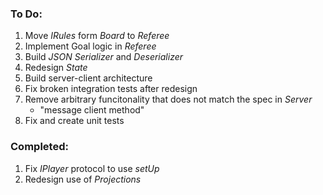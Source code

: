 ### To Do:

1. Move *IRules* form *Board* to *Referee*
2. Implement Goal logic in *Referee*
3. Build *JSON Serializer* and *Deserializer*
4. Redesign *State*
5. Build server-client architecture 
6. Fix broken integration tests after redesign
7. Remove arbitrary funcitonality that does not match the spec in *Server*
   * "message client method"
8. Fix and create unit tests

### Completed:
1. Fix *IPlayer* protocol to use *setUp*
2. Redesign use of *Projections*